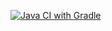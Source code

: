 [![Java CI with Gradle](https://github.com/olesyagrishina/Idea04/actions/workflows/gradle.yml/badge.svg)](https://github.com/olesyagrishina/Idea04/actions/workflows/gradle.yml)